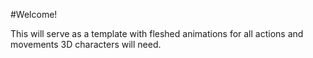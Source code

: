 #Welcome!

This will serve as a template with fleshed animations for all actions and movements 3D characters will need.
